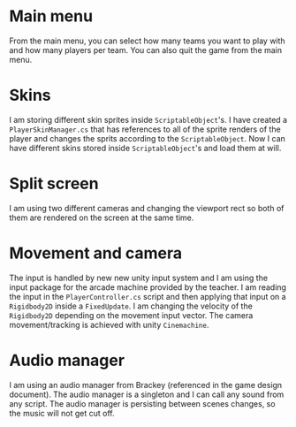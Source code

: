 # Main menu
From the main menu, you can select how many teams you want to play with and how many players per team. You can also quit the game from the main menu.

# Skins
I am storing different skin sprites inside `ScriptableObject`'s. I have created a `PlayerSkinManager.cs` that has references to all of the sprite renders of the player and changes the sprits according to the `ScriptableObject`. Now I can have different skins stored inside `ScriptableObject`'s and load them at will.

# Split screen
I am using two different cameras and changing the viewport rect so both of them are rendered on the screen at the same time.

# Movement and camera
The input is handled by new new unity input system and I am using the input package for the arcade machine provided by the teacher. I am reading the input in the `PlayerController.cs` script and then applying that input on a `Rigidbody2D` inside a `FixedUpdate`. I am changing the velocity of the `Rigidbody2D` depending on the movement input vector. The camera movement/tracking is achieved with unity `Cinemachine`.

# Audio manager
I am using an audio manager from Brackey (referenced in the game design document). The audio manager is a singleton and I can call any sound from any script. The audio manager is persisting between scenes changes, so the music will not get cut off.